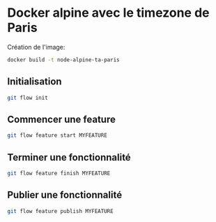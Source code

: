 # Docker alpine avec le timezone de Paris

Création de l'image:

```sh
docker build -t node-alpine-ta-paris
```

## Initialisation

```sh
git flow init
```

## Commencer une feature

```sh
git flow feature start MYFEATURE
```

## Terminer une fonctionnalité

```sh
git flow feature finish MYFEATURE
```

## Publier une fonctionnalité

```sh
git flow feature publish MYFEATURE
```
